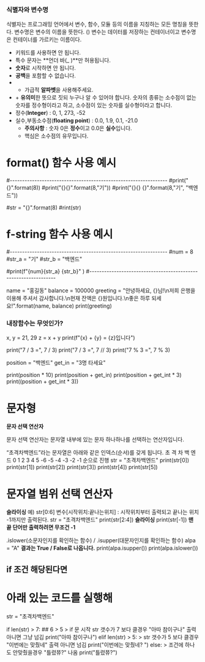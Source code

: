 ### 식별자와 변수명

식별자는 프로그래밍 언어에서 변수, 함수, 모듈 등의 이름을 지칭하는 모든 명칭을 뜻한다.
변수명은 변수의 이름을 뜻한다. ()
변수는 데이터를 저장하는 컨테이너이고 변수명은 컨테이너를 가르키는 이름이다.
- 키워드를 사용하면 안 됩니다.
- 특수 문자는 **언더 바(_ )**만 허용됩니다.
- **숫자**로 시작하면 안 됩니다.
- **공백**을 포함할 수 없습니다.
- + 가급적 **알파벳**을 사용해주세요.
- + **유의미**한 뜻으로 짓되 누구나 알 수 있어야 합니다.
숫자의 종류는 소수점이 없는 숫자를 정수형이라고 하고, 소수점이 있는 숫자를 실수형이라고 합니다.
- 정수(**Integer**) : 0, 1, 273, -52
- 실수,부동소수점(**floating point**) : 0.0, 1.9, 0.1, -21.0
    - **주의사항** : 숫자 0은 **정수**이고 0.0은 **실수**입니다.
    - 핵심은 소수점의 유무입니다.

# format() 함수 사용 예시
#----------------------------------------------------------------
#print("{}".format(8))
#print("{}{}".format(8,"기"))
#print("{}{} {}".format(8,"기", "백엔드"))

#str = "{}".format(8)
#rint(str)

# f-string 함수 사용 예시
#----------------------------------------------------------------
#num = 8
#str_a = "기"
#str_b = "백엔드"

#print(f"{num}{str_a} {str_b}" )
#----------------------------------------------------------------

name = "홍길동"
balance = 100000
greeting = "안녕하세요, {}님!\n저희 은행을 이용해 주셔서 감사합니다.\n현재 잔액은 {}원입니다.\n좋은 하루 되세요!".format(name, balance)
print(greeting)

### 내장함수는 무엇인가? 

x, y = 21, 29 
z = x + y
print(f"{x} + {y} = {z}입니다")

print("7 / 3 =", 7 / 3)
print("7 / 3 =", 7 // 3)
print("7 % 3 =", 7 % 3)


position = "백엔드"
get_in = "3명 타세요"

print(position * 10)
print(position + get_in)
print(position + get_int * 3)
print((position + get_int * 3))

# 문자형

**문자 선택 연산자**

문자 선택 연산자는 문자열 내부에 있는 문자 하나하나를 선택하는 연산자입니다. 

“초격차백엔드”라는 문자열은 아래와 같은 인덱스(순서)를 갖게 됩니다.
초 격 차 백 엔 드 
0 1 2 3 4 5
-6 -5 -4 -3 -2 -1 순으로 진행 
str = "초격차백엔드"
print(str[0])
print(str[1])
print(str[2])
print(str[3])
print(str[4])
print(str[5])

# 문자열 범위 선택 연산자
**슬라이싱** 예) str[0:6] 변수[시작위치:끝나는위치]  : 시작위치부터 출력되고 끝나는 위치 -1까지만 출력된다.
str = "초격차백엔드"
print(str[2:4]) **슬라이싱** 
print(str[-1]) **맨 끝 단어만 출력하려면 무조건 -1**

.islower(소문자인지를 확인하는 함수) / .isupper(대문자인지를 확인하는 함수)
alpa = "A"
**결과는 True / False로 나옵니다.**
print(alpa.isupper())
print(alpa.islower())

## if 조건 해당된다면 
#   아래 있는 코드를 실행해 

str = "초격차백엔드"

if len(str) > 7: ## 6 > 5  > if 문 시작 str 갯수가 7 보다 클경우 "아따 참이구나" 출력 아니면 그냥 넘김
    print("아따 참이구나")
elif len(str) > 5:   > str 갯수가 5 보다 클경우 "이번에는 맞췄네" 출력 아니면 넘김
    print("이번에는 맞췄네? ")
else:                > 조건에 하나도 안맞췄을경우 "틀렸쮸?" 나옴
    print("틀렸쮸?")
